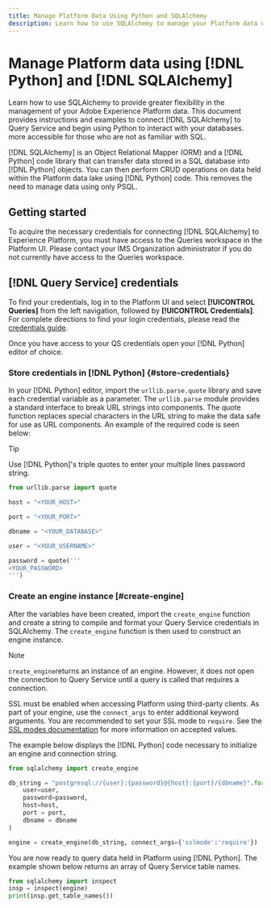 ```yaml
---
title: Manage Platform Data Using Python and SQLAlchemy
description: Learn how to use SQLAlchemy to manage your Platform data using Python instead of SQL.
---
```

# Manage Platform data using [!DNL Python] and [!DNL SQLAlchemy] 

Learn how to use SQLAlchemy to provide greater flexibility in the management of your Adobe Experience Platform data. This document provides instructions and examples to connect [!DNL SQLAlchemy] to Query Service and begin using Python to interact with your databases. more accessible for those who are not as familiar with SQL.

[!DNL SQLAlchemy] is an Object Relational Mapper (ORM) and a [!DNL Python] code library that can transfer data stored in a SQL database into [!DNL Python] objects. You can then perform CRUD operations on data held within the Platform data lake using [!DNL Python] code. This removes the need to manage data using only PSQL.

## Getting started

To acquire the necessary credentials for connecting [!DNL SQLAlchemy] to Experience Platform, you must have access to the Queries workspace in the Platform UI. Please contact your IMS Organization administrator if you do not currently have access to the Queries workspace. 

## [!DNL Query Service] credentials

To find your credentials, log in to the Platform UI and select **[!UICONTROL Queries]** from the left navigation, followed by **[!UICONTROL Credentials]**. For complete directions to find your login credentials, please read the [credentials guide](../ui/credentials.md).

Once you have access to your QS credentials open your [!DNL Python] editor of choice.

### Store credentials in [!DNL Python] {#store-credentials}

In your [!DNL Python] editor, import the `urllib.parse.quote` library and save each credential variable as a parameter. The `urllib.parse` module provides a standard interface to break URL strings into components. The quote function replaces special characters in the URL string to make the data safe for use as URL components. An example of the required code is seen below:

>[!TIP]
>
>Use [!DNL Python]'s triple quotes to enter your multiple lines password string.

```python
from urllib.parse import quote

host = "<YOUR_HOST>"

port = "<YOUR_PORT>"

dbname = "<YOUR_DATABASE>"

user = "<YOUR_USERNAME>"

password = quote('''
<YOUR_PASSWORD>
''')
```

### Create an engine instance [#create-engine]

After the variables have been created, import the `create_engine` function and create a string to compile and format your Query Service credentials in SQLAlchemy. The `create_engine` function is then used to construct an engine instance. 

>[!NOTE]
>
>`create_engine`returns an instance of an engine. However, it does not open the connection to Query Service until a query is called that requires a connection.

SSL must be enabled when accessing Platform using third-party clients. As part of your engine, use the `connect_args` to enter additional keyword arguments. You are recommended to set your SSL mode to `require`. See the [SSL modes documentation](../clients/ssl-modes.md) for more information on accepted values. 

The example below displays the [!DNL Python] code necessary to initialize an engine and connection string.

```python
from sqlalchemy import create_engine

db_string = "postgresql://{user}:{password}@{host}:{port}/{dbname}".format(
    user=user,
    password=password,
    host=host,
    port = port,
    dbname = dbname
)

engine = create_engine(db_string, connect_args={'sslmode':'require'})
```

You are now ready to query data held in Platform using [!DNL Python]. The example shown below returns an array of Query Service table names.

```python
from sqlalchemy import inspect
insp = inspect(engine)
print(insp.get_table_names())
```

<!-- do we need to include: 
Now that we have created an engine, you can open a connection to the database to perform CRUD operations using [!DNL Python] instead of SQL. Use the `connect` method on the engine, to open the connection.

```python
connection = engine.connect()
```
 -->


